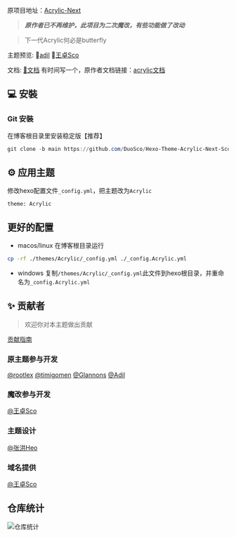 原项目地址：[Acrylic-Next](https://github.com/hexo-theme-Acrylic/Hexo-Theme-Acrylic-Next)

>***原作者已不再维护，此项目为二次魔改，有些功能做了改动***

> 下一代Acrylic何必是butterfly

主题预览:  🤟[adil](https://blog.adil.com.cn) 👋[王卓Sco](https://acrylic-next.sondy.top/)

文档: [📖文档](/) 有时间写一个，原作者文档链接：[acrylic文档](https://next-docs.acrylic.org.cn/)

## 💻 安裝

### Git 安裝

在博客根目录里安装稳定版【推荐】

```powershell
git clone -b main https://github.com/DuoSco/Hexo-Theme-Acrylic-Next-Sco.git themes/Acrylic
```

## ⚙ 应用主题

修改hexo配置文件`_config.yml`，把主题改为`Acrylic`

```
theme: Acrylic
```

## 更好的配置
- macos/linux
  在博客根目录运行
```bash
cp -rf ./themes/Acrylic/_config.yml ./_config.Acrylic.yml
```
- windows
  复制```/themes/Acrylic/_config.yml```此文件到hexo根目录，并重命名为```_config.Acrylic.yml```

## ✨ 贡献者
> 欢迎你对本主题做出贡献

[贡献指南](https://opensource.guide/zh-hans/how-to-contribute/#%E5%A6%82%E4%BD%95%E6%8F%90%E4%BA%A4%E8%B4%A1%E7%8C%AE)

### 原主题参与开发
[@rootlex](https://github.com/rootlexblog)
[@timigomen](https://github.com/timigomen)
[@Glannons](https://github.com/Glannons)
[@Adil](https://github.com/adil-zhang)
### 魔改参与开发
[@王卓Sco](https://github.com/wleelw)
### 主题设计
[@张洪Heo](https://github.com/zhheo)
### 域名提供
[@王卓Sco](https://github.com/wleelw)

## 仓库统计
![仓库统计](https://repobeats.axiom.co/api/embed/75ec216f1d0b289e1b6a92f585342f3eeeeb0fdd.svg "Repobeats analytics image")
